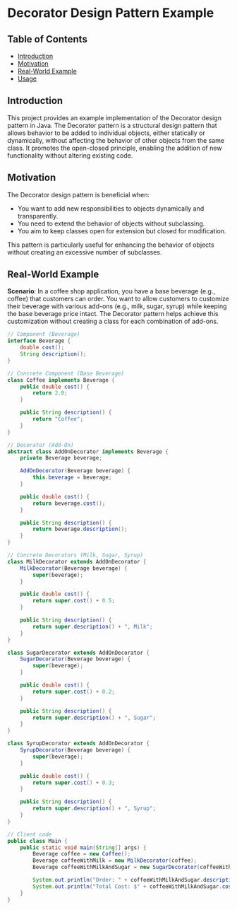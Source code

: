 # Decorator Design Pattern Example

## Table of Contents
- [Introduction](#introduction)
- [Motivation](#motivation)
- [Real-World Example](#real-world-example)
- [Usage](#usage)

## Introduction

This project provides an example implementation of the Decorator design pattern in Java. The Decorator pattern is a structural design pattern that allows behavior to be added to individual objects, either statically or dynamically, without affecting the behavior of other objects from the same class. It promotes the open-closed principle, enabling the addition of new functionality without altering existing code.

## Motivation

The Decorator design pattern is beneficial when:

- You want to add new responsibilities to objects dynamically and transparently.
- You need to extend the behavior of objects without subclassing.
- You aim to keep classes open for extension but closed for modification.

This pattern is particularly useful for enhancing the behavior of objects without creating an excessive number of subclasses.

## Real-World Example

**Scenario**: In a coffee shop application, you have a base beverage (e.g., coffee) that customers can order. You want to allow customers to customize their beverage with various add-ons (e.g., milk, sugar, syrup) while keeping the base beverage price intact. The Decorator pattern helps achieve this customization without creating a class for each combination of add-ons.

```java
// Component (Beverage)
interface Beverage {
    double cost();
    String description();
}

// Concrete Component (Base Beverage)
class Coffee implements Beverage {
    public double cost() {
        return 2.0;
    }

    public String description() {
        return "Coffee";
    }
}

// Decorator (Add-On)
abstract class AddOnDecorator implements Beverage {
    private Beverage beverage;

    AddOnDecorator(Beverage beverage) {
        this.beverage = beverage;
    }

    public double cost() {
        return beverage.cost();
    }

    public String description() {
        return beverage.description();
    }
}

// Concrete Decorators (Milk, Sugar, Syrup)
class MilkDecorator extends AddOnDecorator {
    MilkDecorator(Beverage beverage) {
        super(beverage);
    }

    public double cost() {
        return super.cost() + 0.5;
    }

    public String description() {
        return super.description() + ", Milk";
    }
}

class SugarDecorator extends AddOnDecorator {
    SugarDecorator(Beverage beverage) {
        super(beverage);
    }

    public double cost() {
        return super.cost() + 0.2;
    }

    public String description() {
        return super.description() + ", Sugar";
    }
}

class SyrupDecorator extends AddOnDecorator {
    SyrupDecorator(Beverage beverage) {
        super(beverage);
    }

    public double cost() {
        return super.cost() + 0.3;
    }

    public String description() {
        return super.description() + ", Syrup";
    }
}

// Client code
public class Main {
    public static void main(String[] args) {
        Beverage coffee = new Coffee();
        Beverage coffeeWithMilk = new MilkDecorator(coffee);
        Beverage coffeeWithMilkAndSugar = new SugarDecorator(coffeeWithMilk);

        System.out.println("Order: " + coffeeWithMilkAndSugar.description());
        System.out.println("Total Cost: $" + coffeeWithMilkAndSugar.cost());
    }
}
```